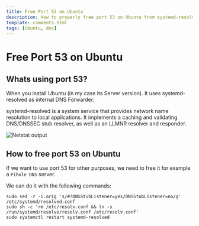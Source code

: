```yaml
---
title: Free Port 53 on Ubuntu
description: How to properly free port 53 on Ubuntu from systemd-resolved DNS.
template: comments.html
tags: [Ubuntu, dns]
---
```


# Free Port 53 on Ubuntu

## Whats using port 53?

When you install Ubuntu (in my case its Server version). It uses systemd-resolved as internal DNS Forwarder.

systemd-resolved is a system service that provides network name resolution to local applications. It implements a caching and validating DNS/DNSSEC stub resolver, as well as an LLMNR resolver and responder.

![Netstat output][netstat-output-img]

## How to free port 53 on Ubuntu

If we want to use port 53 for other purposes, we need to free it for example a `Pihole DNS` server.

We can do it with the following commands:

```shell
sudo sed -r -i.orig 's/#?DNSStubListener=yes/DNSStubListener=no/g' /etc/systemd/resolved.conf
sudo sh -c 'rm /etc/resolv.conf && ln -s /run/systemd/resolve/resolv.conf /etc/resolv.conf'
sudo systemctl restart systemd-resolved
```

<!-- appendices -->

<!-- urls -->

<!-- images -->

[netstat-output-img]: /assets/images/6f1283a2-f6eb-11ec-a1c2-ef56aa217b30.jpg 'Netstat output'

<!--css-->

<!-- end appendices -->

